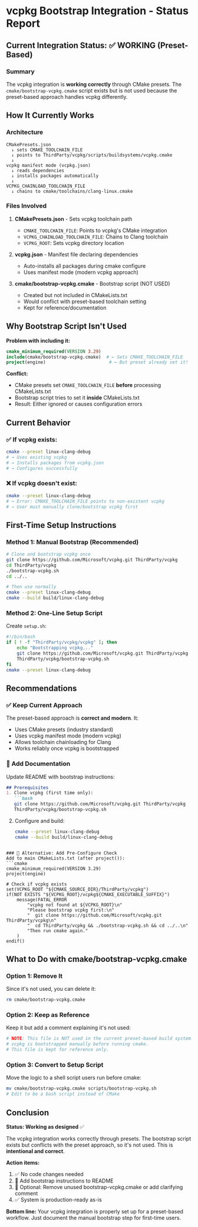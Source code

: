 # vcpkg Bootstrap Integration - Status Report

## Current Integration Status: ✅ WORKING (Preset-Based)

### Summary
The vcpkg integration is **working correctly** through CMake presets. The `cmake/bootstrap-vcpkg.cmake` script exists but is not used because the preset-based approach handles vcpkg differently.

## How It Currently Works

### Architecture
```
CMakePresets.json 
  ↓ sets CMAKE_TOOLCHAIN_FILE
  ↓ points to ThirdParty/vcpkg/scripts/buildsystems/vcpkg.cmake
  ↓
vcpkg manifest mode (vcpkg.json)
  ↓ reads dependencies
  ↓ installs packages automatically
  ↓
VCPKG_CHAINLOAD_TOOLCHAIN_FILE
  ↓ chains to cmake/toolchains/clang-linux.cmake
```

### Files Involved

1. **CMakePresets.json** - Sets vcpkg toolchain path
   - `CMAKE_TOOLCHAIN_FILE`: Points to vcpkg's CMake integration
   - `VCPKG_CHAINLOAD_TOOLCHAIN_FILE`: Chains to Clang toolchain
   - `VCPKG_ROOT`: Sets vcpkg directory location

2. **vcpkg.json** - Manifest file declaring dependencies
   - Auto-installs all packages during cmake configure
   - Uses manifest mode (modern vcpkg approach)

3. **cmake/bootstrap-vcpkg.cmake** - Bootstrap script (NOT USED)
   - Created but not included in CMakeLists.txt
   - Would conflict with preset-based toolchain setting
   - Kept for reference/documentation

## Why Bootstrap Script Isn't Used

**Problem with including it:**
```cmake
cmake_minimum_required(VERSION 3.29)
include(cmake/bootstrap-vcpkg.cmake)  # ← Sets CMAKE_TOOLCHAIN_FILE
project(engine)                        # ← But preset already set it!
```

**Conflict:**
- CMake presets set `CMAKE_TOOLCHAIN_FILE` **before** processing CMakeLists.txt
- Bootstrap script tries to set it **inside** CMakeLists.txt
- Result: Either ignored or causes configuration errors

## Current Behavior

### ✅ If vcpkg exists:
```bash
cmake --preset linux-clang-debug
# → Uses existing vcpkg
# → Installs packages from vcpkg.json
# → Configures successfully
```

### ❌ If vcpkg doesn't exist:
```bash
cmake --preset linux-clang-debug
# → Error: CMAKE_TOOLCHAIN_FILE points to non-existent vcpkg
# → User must manually clone/bootstrap vcpkg first
```

## First-Time Setup Instructions

### Method 1: Manual Bootstrap (Recommended)
```bash
# Clone and bootstrap vcpkg once
git clone https://github.com/Microsoft/vcpkg.git ThirdParty/vcpkg
cd ThirdParty/vcpkg
./bootstrap-vcpkg.sh
cd ../..

# Then use normally
cmake --preset linux-clang-debug
cmake --build build/linux-clang-debug
```

### Method 2: One-Line Setup Script
Create `setup.sh`:
```bash
#!/bin/bash
if [ ! -f "ThirdParty/vcpkg/vcpkg" ]; then
    echo "Bootstrapping vcpkg..."
    git clone https://github.com/Microsoft/vcpkg.git ThirdParty/vcpkg
    ThirdParty/vcpkg/bootstrap-vcpkg.sh
fi
cmake --preset linux-clang-debug
```

## Recommendations

### ✅ Keep Current Approach
The preset-based approach is **correct and modern**. It:
- Uses CMake presets (industry standard)
- Uses vcpkg manifest mode (modern vcpkg)
- Allows toolchain chainloading for Clang
- Works reliably once vcpkg is bootstrapped

### 📝 Add Documentation
Update README with bootstrap instructions:
```markdown
## Prerequisites
1. Clone vcpkg (first time only):
   ```bash
   git clone https://github.com/Microsoft/vcpkg.git ThirdParty/vcpkg
   ThirdParty/vcpkg/bootstrap-vcpkg.sh
   ```

2. Configure and build:
   ```bash
   cmake --preset linux-clang-debug
   cmake --build build/linux-clang-debug
   ```
```

### 🔄 Alternative: Add Pre-Configure Check
Add to main CMakeLists.txt (after project()):
```cmake
cmake_minimum_required(VERSION 3.29)
project(engine)

# Check if vcpkg exists
set(VCPKG_ROOT "${CMAKE_SOURCE_DIR}/ThirdParty/vcpkg")
if(NOT EXISTS "${VCPKG_ROOT}/vcpkg${CMAKE_EXECUTABLE_SUFFIX}")
    message(FATAL_ERROR 
        "vcpkg not found at ${VCPKG_ROOT}\n"
        "Please bootstrap vcpkg first:\n"
        "  git clone https://github.com/Microsoft/vcpkg.git ThirdParty/vcpkg\n"
        "  cd ThirdParty/vcpkg && ./bootstrap-vcpkg.sh && cd ../..\n"
        "Then run cmake again."
    )
endif()
```

## What to Do with cmake/bootstrap-vcpkg.cmake

### Option 1: Remove It
Since it's not used, you can delete it:
```bash
rm cmake/bootstrap-vcpkg.cmake
```

### Option 2: Keep as Reference
Keep it but add a comment explaining it's not used:
```cmake
# NOTE: This file is NOT used in the current preset-based build system.
# vcpkg is bootstrapped manually before running cmake.
# This file is kept for reference only.
```

### Option 3: Convert to Setup Script
Move the logic to a shell script users run before cmake:
```bash
mv cmake/bootstrap-vcpkg.cmake scripts/bootstrap-vcpkg.sh
# Edit to be a bash script instead of CMake
```

## Conclusion

**Status: Working as designed** ✅

The vcpkg integration works correctly through presets. The bootstrap script exists but conflicts with the preset approach, so it's not used. This is **intentional and correct**.

**Action items:**
1. ✅ No code changes needed
2. 📝 Add bootstrap instructions to README
3. 🧹 Optional: Remove unused bootstrap-vcpkg.cmake or add clarifying comment
4. ✅ System is production-ready as-is

**Bottom line:** Your vcpkg integration is properly set up for a preset-based workflow. Just document the manual bootstrap step for first-time users.
